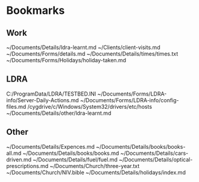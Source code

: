 Bookmarks
=========

Work
----
~/Documents/Details/ldra-learnt.md
~/Clients/client-visits.md
~/Documents/Forms/details.md
~/Documents/Details/times/times.txt
~/Documents/Forms/Holidays/holiday-taken.md

LDRA
----
C:/ProgramData/LDRA/TESTBED.INI
~/Documents/Forms/LDRA-info/Server-Daily-Actions.md
~/Documents/Forms/LDRA-info/config-files.md
/cygdrive/c/Windows/System32/drivers/etc/hosts
~/Documents/Details/other/ldra-learnt.md

Other
-----
~/Documents/Details/Expences.md
~/Documents/Details/books/books-all.md
~/Documents/Details/books/books.md
~/Documents/Details/cars-driven.md
~/Documents/Details/fuel/fuel.md
~/Documents/Details/optical-prescriptions.md
~/Documents/Church/three-year.txt
~/Documents/Church/NIV.bible
~/Documents/Details/holidays/index.md

<!--
Created:  Thu 22 Jan 2015
Modified: Wed 09 Dec 2015
Author:   Josh Wainwright
Filename: bookmarks.md
-->
